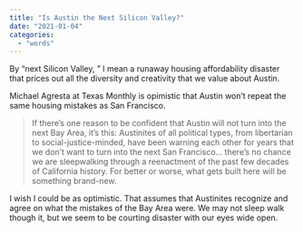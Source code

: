 ```yaml
---
title: "Is Austin the Next Silicon Valley?"
date: "2021-01-04"
categories: 
  - "words"
---
```


By “next Silicon Valley, ” I mean a runaway housing affordability disaster that prices out all the diversity and creativity that we value about Austin.

Michael Agresta at Texas Monthly is opimistic that Austin won’t repeat the same housing mistakes as San Francisco.

> If there’s one reason to be confident that Austin will not turn into the next Bay Area, it’s this: Austinites of all political types, from libertarian to social-justice-minded, have been warning each other for years that we don’t want to turn into the next San Francisco… there’s no chance we are sleepwalking through a reenactment of the past few decades of California history. For better or worse, what gets built here will be something brand-new.

I wish I could be as optimistic. That assumes that Austinites recognize and agree on what the mistakes of the Bay Area were. We may not sleep walk though it, but we seem to be courting disaster with our eyes wide open.
